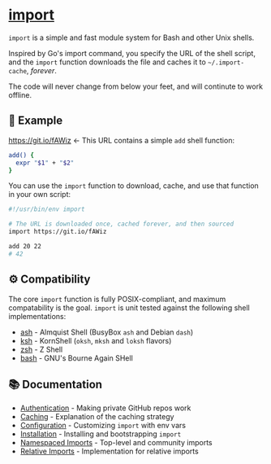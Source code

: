 # [import](https://import.pw)

`import` is a simple and fast module system for Bash and other Unix shells.

Inspired by Go's import command, you specify the URL of the shell script,
and the `import` function downloads the file and caches it to `~/.import-cache`,
_forever_.

The code will never change from below your feet, and will continute to work
offline.


## 👋 Example

https://git.io/fAWiz ← This URL contains a simple `add` shell function:

```bash
add() {
  expr "$1" + "$2"
}
```

You can use the `import` function to download, cache, and use that function in
your own script:

```bash
#!/usr/bin/env import

# The URL is downloaded once, cached forever, and then sourced
import https://git.io/fAWiz

add 20 22
# 42
```


## ⚙️ Compatibility

The core `import` function is fully POSIX-compliant, and maximum compatability
is the goal. `import` is unit tested against the following shell implementations:

 * [ash](https://en.wikipedia.org/wiki/Almquist_shell) - Almquist Shell (BusyBox `ash` and Debian `dash`)
 * [ksh](https://en.wikipedia.org/wiki/KornShell) - KornShell (`oksh`, `mksh` and `loksh` flavors)
 * [zsh](https://en.wikipedia.org/wiki/Z_shell) - Z Shell
 * [bash](https://en.wikipedia.org/wiki/Bash_(Unix_shell)) - GNU's Bourne Again SHell


## 📚 Documentation

 * [Authentication](./docs/authentication.md) - Making private GitHub repos work
 * [Caching](./docs/caching.md) - Explanation of the caching strategy
 * [Configuration](./docs/config.md) - Customizing `import` with env vars
 * [Installation](./docs/install.md) - Installing and bootstrapping `import`
 * [Namespaced Imports](./docs/namespaced-imports.md) - Top-level and community imports
 * [Relative Imports](./docs/relative-imports.md) - Implementation for relative imports
